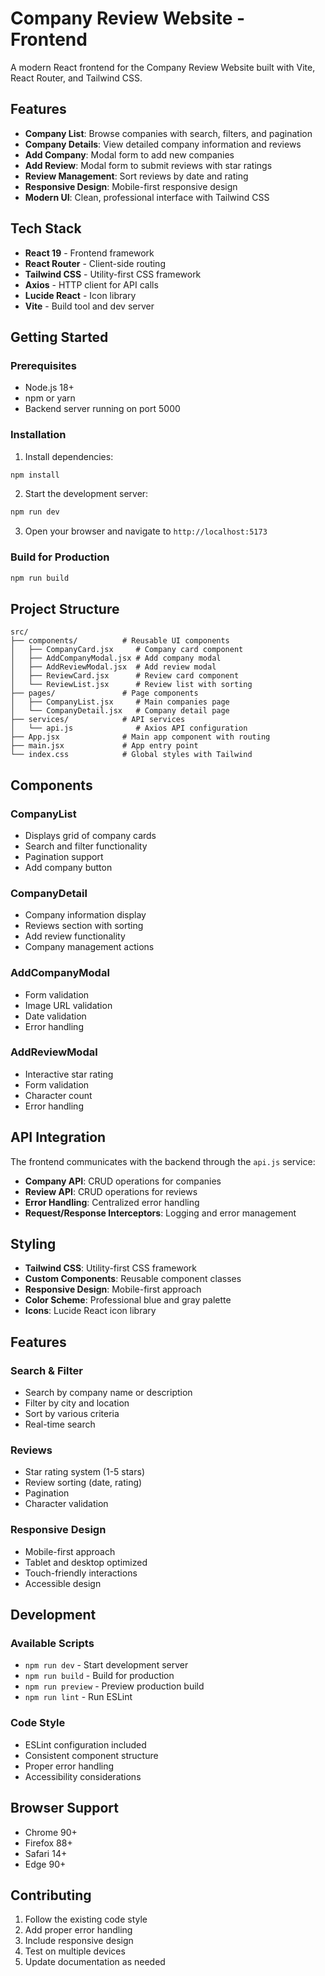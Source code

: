 # Company Review Website - Frontend

A modern React frontend for the Company Review Website built with Vite, React Router, and Tailwind CSS.

## Features

- **Company List**: Browse companies with search, filters, and pagination
- **Company Details**: View detailed company information and reviews
- **Add Company**: Modal form to add new companies
- **Add Review**: Modal form to submit reviews with star ratings
- **Review Management**: Sort reviews by date and rating
- **Responsive Design**: Mobile-first responsive design
- **Modern UI**: Clean, professional interface with Tailwind CSS

## Tech Stack

- **React 19** - Frontend framework
- **React Router** - Client-side routing
- **Tailwind CSS** - Utility-first CSS framework
- **Axios** - HTTP client for API calls
- **Lucide React** - Icon library
- **Vite** - Build tool and dev server

## Getting Started

### Prerequisites

- Node.js 18+ 
- npm or yarn
- Backend server running on port 5000

### Installation

1. Install dependencies:
```bash
npm install
```

2. Start the development server:
```bash
npm run dev
```

3. Open your browser and navigate to `http://localhost:5173`

### Build for Production

```bash
npm run build
```

## Project Structure

```
src/
├── components/          # Reusable UI components
│   ├── CompanyCard.jsx     # Company card component
│   ├── AddCompanyModal.jsx # Add company modal
│   ├── AddReviewModal.jsx  # Add review modal
│   ├── ReviewCard.jsx      # Review card component
│   └── ReviewList.jsx      # Review list with sorting
├── pages/               # Page components
│   ├── CompanyList.jsx     # Main companies page
│   └── CompanyDetail.jsx   # Company detail page
├── services/            # API services
│   └── api.js              # Axios API configuration
├── App.jsx              # Main app component with routing
├── main.jsx             # App entry point
└── index.css            # Global styles with Tailwind
```

## Components

### CompanyList
- Displays grid of company cards
- Search and filter functionality
- Pagination support
- Add company button

### CompanyDetail
- Company information display
- Reviews section with sorting
- Add review functionality
- Company management actions

### AddCompanyModal
- Form validation
- Image URL validation
- Date validation
- Error handling

### AddReviewModal
- Interactive star rating
- Form validation
- Character count
- Error handling

## API Integration

The frontend communicates with the backend through the `api.js` service:

- **Company API**: CRUD operations for companies
- **Review API**: CRUD operations for reviews
- **Error Handling**: Centralized error handling
- **Request/Response Interceptors**: Logging and error management

## Styling

- **Tailwind CSS**: Utility-first CSS framework
- **Custom Components**: Reusable component classes
- **Responsive Design**: Mobile-first approach
- **Color Scheme**: Professional blue and gray palette
- **Icons**: Lucide React icon library

## Features

### Search & Filter
- Search by company name or description
- Filter by city and location
- Sort by various criteria
- Real-time search

### Reviews
- Star rating system (1-5 stars)
- Review sorting (date, rating)
- Pagination
- Character validation

### Responsive Design
- Mobile-first approach
- Tablet and desktop optimized
- Touch-friendly interactions
- Accessible design

## Development

### Available Scripts

- `npm run dev` - Start development server
- `npm run build` - Build for production
- `npm run preview` - Preview production build
- `npm run lint` - Run ESLint

### Code Style

- ESLint configuration included
- Consistent component structure
- Proper error handling
- Accessibility considerations

## Browser Support

- Chrome 90+
- Firefox 88+
- Safari 14+
- Edge 90+

## Contributing

1. Follow the existing code style
2. Add proper error handling
3. Include responsive design
4. Test on multiple devices
5. Update documentation as needed